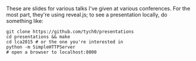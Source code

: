 These are slides for various talks I've given at various conferences. For the
most part, they're using reveal.js; to see a presentation locally, do
something like:

    git clone https://github.com/tych0/presentations
    cd presentations && make
    cd lca2015 # or the one you're interested in
    python -m SimpleHTTPServer
    # open a browser to localhost:8000
